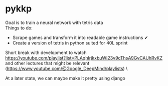 # pykkp
Goal is to train a neural network with tetris data \
Things to do: 
- Scrape games and transform it into readable game instructions ✔
- Create a version of tetris in python suited for 40L sprint

Short break with development to watch \
https://youtube.com/playlist?list=PLAqhIrjkxbuWI23v9cThsA9GvCAUhRvKZ \
and other lectures that might be relevant (https://www.youtube.com/@Google_DeepMind/playlists) \

At a later state, we can maybe make it pretty using django

